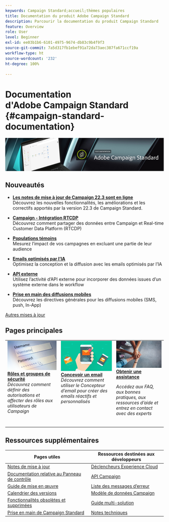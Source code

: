 ```yaml
---
keywords: Campaign Standard;accueil;thèmes populaires
title: Documentation du produit Adobe Campaign Standard
description: Parcourir la documentation du produit Campaign Standard
feature: Overview
role: User
level: Beginner
exl-id: ee03b1b6-6101-4975-9674-db83c9b4f9f3
source-git-commit: 7a5d317fb1ebef91a72da73aec387fa671ccf19a
workflow-type: ht
source-wordcount: '232'
ht-degree: 100%

---
```


# Documentation d&#39;Adobe Campaign Standard {#campaign-standard-documentation}

![Adobe Campaign Standard](start/using/assets/do-not-localize/banner_acs_doc.jpg)

## Nouveautés

* **[Les notes de mise à jour de Campaign 22.3 sont en ligne](rn/using/release-notes.md)**<br/> Découvrez les nouvelles fonctionnalités, les améliorations et les correctifs apportés par la version 22.3 de Campaign Standard.

* **[Campaign - Intégration RTCDP](integrating/using/get-started-sources-destinations.md)**<br/> Découvrez comment partager des données entre Campaign et Real-time Customer Data Platform (RTCDP)

* **[Populations témoins](sending/using/control-group.md)**<br/> Mesurez l’impact de vos campagnes en excluant une partie de leur audience

* **[Emails optimisés par l’IA](sending/using/predictive.md)**<br/> Optimisez la conception et la diffusion avec les emails optimisés par l’IA

* **[API externe](automating/using/external-api.md)**<br/> Utilisez l’activité d’API externe pour incorporer des données issues d’un système externe dans le workflow

* **[Prise en main des diffusions mobiles](https://helpx.adobe.com/fr/campaign/kb/acs-mobile.html)**<br/> Découvrez les directives générales pour les diffusions mobiles (SMS, push, In-App)

[Autres mises à jour](rn/using/documentation-updates.md)

## Pages principales

<table>
<tr>
  <td valign="top">
    <a href="administration/using/about-access-management.md">
      <img alt="Rôles" src="start/using/assets/roles.png"/>
    </a>
    <div>
    <a href="administration/using/about-access-management.md"><strong>Rôles et groupes de sécurité</strong></a>
    </div>
    <em>Découvrez comment définir des autorisations et affecter des rôles aux utilisateurs de Campaign</em>
    <br>
  </td>
  <td valign="top">
    <a href="designing/using/designing-content-in-adobe-campaign.md">
      <img alt="Concepteur" src="start/using/assets/design.png" />
    </a>
    <div>
    <a href="designing/using/designing-content-in-adobe-campaign.md"><strong>Concevoir un email</strong></a>
    </div>
    <em>Découvrez comment utiliser le Concepteur d’email pour créer des emails réactifs et personnalisés</em> <br>
  </td>
  <td valign="top">
       <img alt="Assistance" src="start/using/assets/do-not-localize/help.jpeg" />
    <div><a href="support.md">
    <strong>Obtenir une assistance</strong></a>
    </div>
    <p><em>Accédez aux FAQ, aux bonnes pratiques, aux ressources d’aide et entrez en contact avec des experts</em></p>
    <br>
  </td>
</tr>
</table>

## Ressources supplémentaires

| Pages utiles | Ressources destinées aux développeurs |
|---|---|
| [Notes de mise à jour](rn/using/release-notes.md) | [Déclencheurs Experience Cloud](integrating/using/about-adobe-experience-cloud-triggers.md) |
| [Documentation relative au Panneau de contrôle](https://experienceleague.adobe.com/docs/control-panel/using/control-panel-home.html?lang=fr) | [API Campaign](api/using/get-started-apis.md) |
| [Guide de mise en œuvre](https://helpx.adobe.com/fr/campaign/kb/campaign-standard-implementation-guide.html) | [Liste des messages d’erreur](https://experienceleague.adobe.com/developer/campaign-errors/error_codes.html) |
| [Calendrier des versions](rn/using/release-planning.md) | [Modèle de données Campaign](developing/using/datamodel-introduction.md) |
| [Fonctionnalités obsolètes et supprimées](rn/using/deprecated-features.md) | [Guide multi-solution](integrating/using/get-started-campaign-integrations.md) |
| [Prise en main de Campaign Standard](start/using/about-campaign-standard.md) | [Notes techniques](https://helpx.adobe.com/fr/campaign/kb/acs-article-list.html) |
